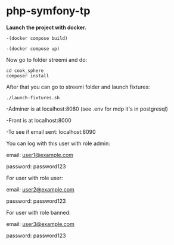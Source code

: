 # php-symfony-tp

**Launch the project with docker.**

```
-(docker compose build)
```

```
-(docker compose up)
```

Now go to folder streemi and do:

```
cd cook_sphere
composer install
```

After that you can go to streemi folder and launch fixtures:

```
./launch-fixtures.sh
```

-Adminer is at localhost:8080 (see .env for mdp it's in postgresql)

-Front is at localhost:8000

-To see if email sent: localhost:8090

You can log with this user with role admin:

email: user1@example.com

password: password123

For user with role user:

email: user2@example.com

password: password123

For user with role banned:

email: user3@example.com

password: password123

